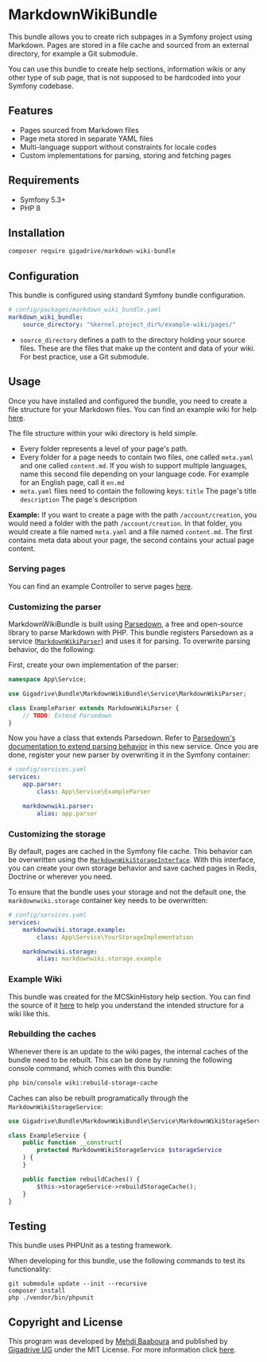 # MarkdownWikiBundle

This bundle allows you to create rich subpages in a Symfony project using Markdown. Pages are stored in a file cache and sourced from an external directory, for example a Git submodule.

You can use this bundle to create help sections, information wikis or any other type of sub page, that is not supposed to be hardcoded into your Symfony codebase.

## Features

* Pages sourced from Markdown files
* Page meta stored in separate YAML files
* Multi-language support without constraints for locale codes
* Custom implementations for parsing, storing and fetching pages

## Requirements

* Symfony 5.3+
* PHP 8

## Installation

```bash
composer require gigadrive/markdown-wiki-bundle
```

## Configuration

This bundle is configured using standard Symfony bundle configuration.

```yaml
# config/packages/markdown_wiki_bundle.yaml
markdown_wiki_bundle:
    source_directory: "%kernel.project_dir%/example-wiki/pages/"
```

* `source_directory` defines a path to the directory holding your source files. These are the files that make up the content and data of your wiki. For best practice, use a Git submodule.

## Usage

Once you have installed and configured the bundle, you need to create a file structure for your Markdown files. You can find an example wiki for help [here](https://github.com/Gigadrive/mcskinhistory-wiki).

The file structure within your wiki directory is held simple.

* Every folder represents a level of your page's path.
* Every folder for a page needs to contain two files, one called `meta.yaml` and one called `content.md`. If you wish to support multiple languages, name this second file depending on your language code. For example for an English page, call it `en.md`
* `meta.yaml` files need to contain the following keys:
    `title` The page's title
    `description` The page's description

**Example:** If you want to create a page with the path `/account/creation`, you would need a folder with the path `/account/creation`. In that folder, you would create a file named `meta.yaml` and a file named `content.md`. The first contains meta data about your page, the second contains your actual page content.

### Serving pages

You can find an example Controller to serve pages [here](https://github.com/Gigadrive/MarkdownWikiBundle/blob/master/src/Controller/MarkdownWikiController.php).

### Customizing the parser

MarkdownWikiBundle is built using [Parsedown](https://github.com/erusev/parsedown), a free and open-source library to parse Markdown with PHP. This bundle registers Parsedown as a service ([`MarkdownWikiParser`](https://github.com/Gigadrive/MarkdownWikiBundle/blob/master/src/Service/MarkdownWikiParser.php)) and uses it for parsing. To overwrite parsing behavior, do the following:

First, create your own implementation of the parser:

```php
namespace App\Service;

use Gigadrive\Bundle\MarkdownWikiBundle\Service\MarkdownWikiParser;

class ExampleParser extends MarkdownWikiParser {
    // TODO: Extend Parsedown
}
```

Now you have a class that extends Parsedown. Refer to [Parsedown's documentation to extend parsing behavior](https://github.com/erusev/parsedown/wiki/Tutorial:-Create-Extensions) in this new service. Once you are done, register your new parser by overwriting it in the Symfony container:

```yaml
# config/services.yaml
services:
    app.parser:
        class: App\Service\ExampleParser

    markdownwiki.parser:
        alias: app.parser
```

### Customizing the storage

By default, pages are cached in the Symfony file cache. This behavior can be overwritten using the [`MarkdownWikiStorageInterface`](https://github.com/Gigadrive/MarkdownWikiBundle/blob/master/src/Service/Storage/MarkdownWikiStorageInterface.php). With this interface, you can create your own storage behavior and save cached pages in Redis, Doctrine or wherever you need.

To ensure that the bundle uses your storage and not the default one, the `markdownwiki.storage` container key needs to be overwritten:

```yaml
# config/services.yaml
services:
    markdownwiki.storage.example:
        class: App\Service\YourStorageImplementation

    markdownwiki.storage:
        alias: markdownwiki.storage.example
```

### Example Wiki

This bundle was created for the MCSkinHistory help section. You can find the source of it [here](https://github.com/Gigadrive/mcskinhistory-wiki) to help you understand the intended structure for a wiki like this.

### Rebuilding the caches

Whenever there is an update to the wiki pages, the internal caches of the bundle need to be rebuilt. This can be done by running the following console command, which comes with this bundle:

```bash
php bin/console wiki:rebuild-storage-cache
```

Caches can also be rebuilt programatically through the `MarkdownWikiStorageService`:

```php
use Gigadrive\Bundle\MarkdownWikiBundle\Service\MarkdownWikiStorageService;

class ExampleService {
    public function __construct(
        protected MarkdownWikiStorageService $storageService
    ) {
    }

    public function rebuildCaches() {
        $this->storageService->rebuildStorageCache();
    }
}
```

## Testing

This bundle uses PHPUnit as a testing framework.

When developing for this bundle, use the following commands to test its functionality:

```
git submodule update --init --recursive
composer install
php ./vendor/bin/phpunit
```

## Copyright and License

This program was developed by [Mehdi Baaboura](https://github.com/Zeryther) and published by [Gigadrive UG](https://gigadrivegroup.com) under the MIT License. For more information click [here](https://github.com/Gigadrive/MarkdownWikiBundle/blob/master/LICENSE).
